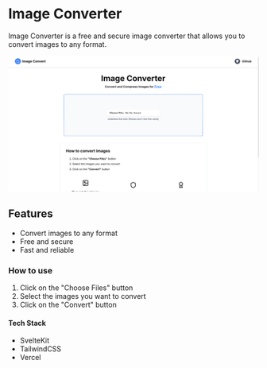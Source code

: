 # Image Converter

Image Converter is a free and secure image converter that allows you to convert images to any format.

![image-converter](./image-converter.png)

## Features

- Convert images to any format
- Free and secure
- Fast and reliable

### How to use

1. Click on the "Choose Files" button
2. Select the images you want to convert
3. Click on the "Convert" button

#### Tech Stack

- SvelteKit
- TailwindCSS
- Vercel
